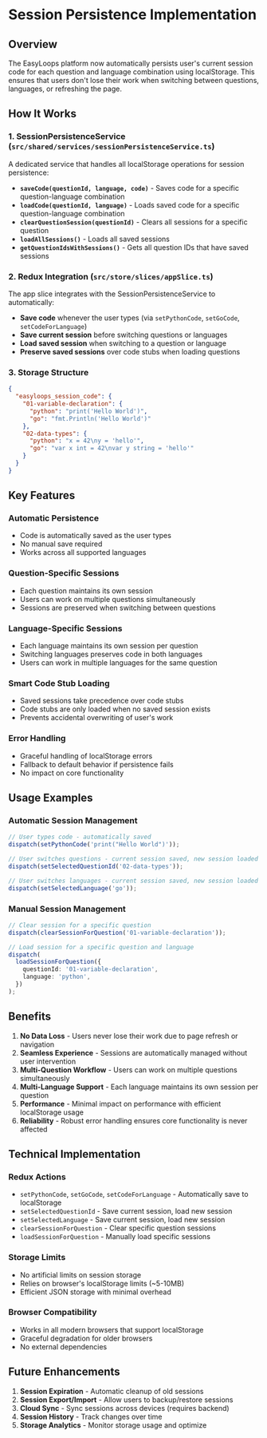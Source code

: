 # Session Persistence Implementation

## Overview

The EasyLoops platform now automatically persists user's current session code for each question and language combination using localStorage. This ensures that users don't lose their work when switching between questions, languages, or refreshing the page.

## How It Works

### 1. **SessionPersistenceService** (`src/shared/services/sessionPersistenceService.ts`)

A dedicated service that handles all localStorage operations for session persistence:

- **`saveCode(questionId, language, code)`** - Saves code for a specific question-language combination
- **`loadCode(questionId, language)`** - Loads saved code for a specific question-language combination
- **`clearQuestionSession(questionId)`** - Clears all sessions for a specific question
- **`loadAllSessions()`** - Loads all saved sessions
- **`getQuestionIdsWithSessions()`** - Gets all question IDs that have saved sessions

### 2. **Redux Integration** (`src/store/slices/appSlice.ts`)

The app slice integrates with the SessionPersistenceService to automatically:

- **Save code** whenever the user types (via `setPythonCode`, `setGoCode`, `setCodeForLanguage`)
- **Save current session** before switching questions or languages
- **Load saved session** when switching to a question or language
- **Preserve saved sessions** over code stubs when loading questions

### 3. **Storage Structure**

```json
{
  "easyloops_session_code": {
    "01-variable-declaration": {
      "python": "print('Hello World')",
      "go": "fmt.Println('Hello World')"
    },
    "02-data-types": {
      "python": "x = 42\ny = 'hello'",
      "go": "var x int = 42\nvar y string = 'hello'"
    }
  }
}
```

## Key Features

### **Automatic Persistence**

- Code is automatically saved as the user types
- No manual save required
- Works across all supported languages

### **Question-Specific Sessions**

- Each question maintains its own session
- Users can work on multiple questions simultaneously
- Sessions are preserved when switching between questions

### **Language-Specific Sessions**

- Each language maintains its own session per question
- Switching languages preserves code in both languages
- Users can work in multiple languages for the same question

### **Smart Code Stub Loading**

- Saved sessions take precedence over code stubs
- Code stubs are only loaded when no saved session exists
- Prevents accidental overwriting of user's work

### **Error Handling**

- Graceful handling of localStorage errors
- Fallback to default behavior if persistence fails
- No impact on core functionality

## Usage Examples

### **Automatic Session Management**

```typescript
// User types code - automatically saved
dispatch(setPythonCode('print("Hello World")'));

// User switches questions - current session saved, new session loaded
dispatch(setSelectedQuestionId('02-data-types'));

// User switches languages - current session saved, new session loaded
dispatch(setSelectedLanguage('go'));
```

### **Manual Session Management**

```typescript
// Clear session for a specific question
dispatch(clearSessionForQuestion('01-variable-declaration'));

// Load session for a specific question and language
dispatch(
  loadSessionForQuestion({
    questionId: '01-variable-declaration',
    language: 'python',
  })
);
```

## Benefits

1. **No Data Loss** - Users never lose their work due to page refresh or navigation
2. **Seamless Experience** - Sessions are automatically managed without user intervention
3. **Multi-Question Workflow** - Users can work on multiple questions simultaneously
4. **Multi-Language Support** - Each language maintains its own session per question
5. **Performance** - Minimal impact on performance with efficient localStorage usage
6. **Reliability** - Robust error handling ensures core functionality is never affected

## Technical Implementation

### **Redux Actions**

- `setPythonCode`, `setGoCode`, `setCodeForLanguage` - Automatically save to localStorage
- `setSelectedQuestionId` - Save current session, load new session
- `setSelectedLanguage` - Save current session, load new session
- `clearSessionForQuestion` - Clear specific question sessions
- `loadSessionForQuestion` - Manually load specific sessions

### **Storage Limits**

- No artificial limits on session storage
- Relies on browser's localStorage limits (~5-10MB)
- Efficient JSON storage with minimal overhead

### **Browser Compatibility**

- Works in all modern browsers that support localStorage
- Graceful degradation for older browsers
- No external dependencies

## Future Enhancements

1. **Session Expiration** - Automatic cleanup of old sessions
2. **Session Export/Import** - Allow users to backup/restore sessions
3. **Cloud Sync** - Sync sessions across devices (requires backend)
4. **Session History** - Track changes over time
5. **Storage Analytics** - Monitor storage usage and optimize
